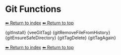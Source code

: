 # Git Functions

[⬅ Return to index](index.md)
[⬅ Return to top](../index.md)

{gitInstall}
{veeGitTag}
{gitRemoveFileFromHistory}
{gitEnsureSafeDirectory}
{gitTagDelete}
{gitTagAgain}

[⬅ Return to index](index.md)
[⬅ Return to top](../index.md)
